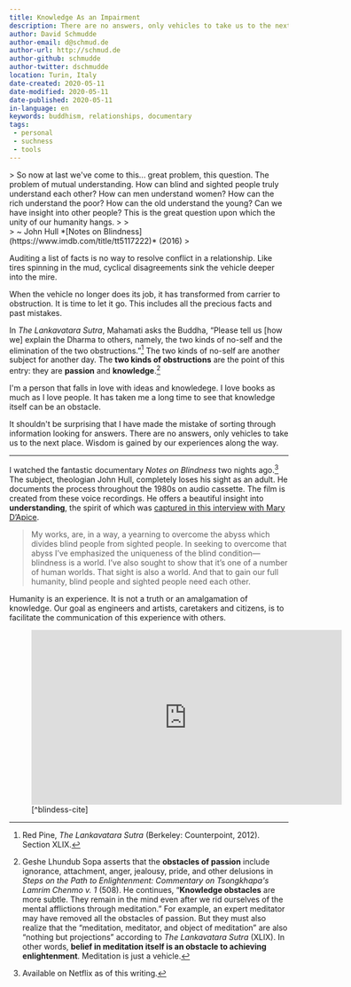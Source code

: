 ```yaml
---
title: Knowledge As an Impairment
description: There are no answers, only vehicles to take us to the next place.
author: David Schmudde
author-email: d@schmud.de
author-url: http://schmud.de
author-github: schmudde
author-twitter: dschmudde
location: Turin, Italy
date-created: 2020-05-11
date-modified: 2020-05-11
date-published: 2020-05-11
in-language: en
keywords: buddhism, relationships, documentary
tags:
 - personal
 - suchness
 - tools
---
```


<div class="epigraph">
> So now at last we've come to this... great problem, this question. The problem of mutual understanding. How can blind and sighted people truly understand each other? How can men understand women? How can the rich understand the poor? How can the old understand the young? Can we have insight into other people? This is the great question upon which the unity of our humanity hangs.
>
><footer>
> ~ John Hull *[Notes on Blindness](https://www.imdb.com/title/tt5117222)* (2016)
></footer>
</div>

Auditing a list of facts is no way to resolve conflict in a relationship. Like tires spinning in the mud, cyclical disagreements sink the vehicle deeper into the mire.

When the vehicle no longer does its job, it has transformed from carrier to obstruction. It is time to let it go. This includes all the precious facts and past mistakes.

In *The Lankavatara Sutra*, Mahamati asks the Buddha, &ldquo;Please tell us [how we] explain the Dharma to others, namely, the two kinds of no-self and the elimination of the two obstructions.&rdquo;[^xlix] The two kinds of no-self are another subject for another day. The **two kinds of obstructions** are the point of this entry: they are **passion** and **knowledge**.[^passion-knowledge]

[^xlix]: Red Pine, *The Lankavatara Sutra* (Berkeley: Counterpoint, 2012). Section XLIX.
[^passion-knowledge]: Geshe Lhundub Sopa asserts that the **obstacles of passion** include ignorance, attachment, anger, jealousy, pride, and other delusions in *Steps on the Path to Enlightenment: Commentary on Tsongkhapa's Lamrim Chenmo v. 1* (508). He continues, &ldquo;**Knowledge obstacles** are more subtle. They remain in the mind even after we rid ourselves of the mental afflictions through meditation.&rdquo; For example, an expert meditator may have removed all the obstacles of passion. But they must also realize that the &ldquo;meditation, meditator, and object of meditation&rdquo; are also &ldquo;nothing but projections&rdquo; according to *The Lankavatara Sutra* (XLIX). In other words, **belief in meditation itself is an obstacle to achieving enlightenment**. Meditation is just a vehicle.

I'm a person that falls in love with ideas and knowledege. I love books as much as I love people. It has taken me a long time to see that knowledge itself can be an obstacle.

It shouldn't be surprising that I have made the mistake of sorting through information looking for answers. There are no answers, only vehicles to take us to the next place. Wisdom is gained by our experiences along the way.

---

I watched the fantastic documentary *Notes on Blindness* two nights ago.[^blindness] The subject, theologian John Hull, completely loses his sight as an adult. He documents the process throughout the 1980s on audio cassette. The film is created from these voice recordings. He offers a beautiful insight into **understanding**, the spirit of which was [captured in this interview with Mary D’Apice](https://visionaware.org/emotional-support/personal-stories/eye-conditions-personal-stories/interview-with-john-hull-author-of-touching-the-rock-an-experience-of-blindness/1235/).

[^blindness]: Available on Netflix as of this writing.

> My works, are, in a way, a yearning to overcome the abyss which divides blind people from sighted people. In seeking to overcome that abyss I’ve emphasized the uniqueness of the blind condition—blindness is a world. I’ve also sought to show that it’s one of a number of human worlds. That sight is also a world. And that to gain our full humanity, blind people and sighted people need each other.

Humanity is an experience. It is not a truth or an amalgamation of knowledge. Our goal as engineers and artists, caretakers and citizens, is to facilitate the communication of this experience with others.

<figure>
<iframe width="560" height="315" src="https://www.youtube.com/embed/MCWouLeXRsI" frameborder="0" allow="accelerometer; autoplay; encrypted-media; gyroscope; picture-in-picture" allowfullscreen></iframe>
[^blindess-cite]
</figure>

[^blindess-cite]: {-} Trailer: James Spinney and Peter Middleton, *Notes On Blindness*, video (ARTE, Creative England, Impact Partners, 2016).
